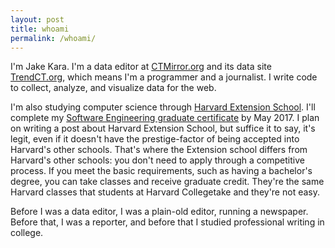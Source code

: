 ```yaml
---
layout: post
title: whoami
permalink: /whoami/
---
```


I'm Jake Kara. I'm a data editor at [CTMirror.org](//ctmirror.org) and its
data site [TrendCT.org](//trendct.org), which means I'm a programmer and a
journalist. I write code to collect, analyze, and visualize data for the
web.

I'm also studying computer science through [Harvard Extension
School](https://www.extension.harvard.edu). I'll complete my [Software
Engineering graduate
certificate](https://www.extension.harvard.edu/academics/professional-graduate-certificates/software-engineering-certificate)
by May 2017. I plan on writing a post about Harvard Extension School, but
suffice it to say, it's legit, even if it doesn't have the prestige-factor
of being accepted into Harvard's other schools. That's where the Extension
school differs from Harvard's other schools: you don't need to apply
through a competitive process. If you meet the basic requirements, such as
having a bachelor's degree, you can take classes and receive graduate
credit. They're the same Harvard classes that students at Harvard
Collegetake and they're not easy.

Before I was a data editor, I was a plain-old editor, running a
newspaper. Before that, I was a reporter, and before that I studied
professional writing in college.